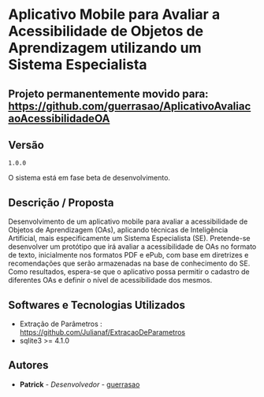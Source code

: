 # Aplicativo Mobile para Avaliar a Acessibilidade de Objetos de Aprendizagem utilizando um Sistema Especialista

## Projeto permanentemente movido para: https://github.com/guerrasao/AplicativoAvaliacaoAcessibilidadeOA

## Versão

```
1.0.0
```
O sistema está em fase beta de desenvolvimento.

## Descrição / Proposta
Desenvolvimento de um aplicativo mobile para avaliar a acessibilidade de Objetos de Aprendizagem (OAs), aplicando técnicas de Inteligência Artificial, mais especificamente um Sistema Especialista (SE). Pretende-se desenvolver um protótipo que irá avaliar a acessibilidade de OAs no formato de texto, inicialmente nos formatos PDF e ePub, com base em diretrizes e recomendações que serão armazenadas na base de conhecimento do SE. Como resultados, espera-se que o aplicativo possa permitir o cadastro de diferentes OAs e definir o nível de acessibilidade dos mesmos.
## Softwares e Tecnologias Utilizados
* Extração de Parâmetros : https://github.com/Julianaf/ExtracaoDeParametros
* sqlite3 >= 4.1.0

## Autores
* **Patrick** - *Desenvolvedor* - [guerrasao](https://github.com/guerrasao)